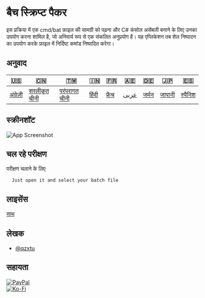 # बैच स्क्रिप्ट पैकर

इस प्रक्रिया में एक cmd/bat फ़ाइल की सामग्री को पढ़ना और C# कंसोल असेंबली बनाने के लिए उनका उपयोग करना शामिल है, जो अनिवार्य रूप से एक संकलित अनुप्रयोग है। यह एप्लिकेशन तब शेल निष्पादन का उपयोग करके फ़ाइल में निर्दिष्ट कमांड निष्पादित करेगा।

## अनुवाद

| 🇺🇸                   | 🇨🇳                            | 🇹🇼                             | 🇮🇳                  | 🇫🇷                   | 🇦🇪                 | 🇩🇪                  | 🇯🇵                   | 🇪🇸                    |
| ---------------------- | ------------------------------- | -------------------------------- | --------------------- | ---------------------- | -------------------- | --------------------- | ---------------------- | ----------------------- |
| [अंग्रेज़ी](README.md) | [सरलीकृत चीनी](README.zh-CN.md) | [परंपरागत चीनी](README.zh-TW.md) | [हिंदी](README.hi.md) | [फ्रेंच](README.fr.md) | [عربى](README.ar.md) | [जर्मन](README.de.md) | [जापानी](README.ja.md) | [स्पैनिश](README.es.md) |

## स्क्रीनशॉट

![App Screenshot](https://cdn.discordapp.com/attachments/1008195045960204349/1097791896170020915/New_Website_Blue_Mockup_Instagram_-_Laptop.png)

## चल रहे परीक्षण

परीक्षण चलाने के लिए

```text
  Just open it and select your batch file
```

## लाइसेंस

[साथ](https://choosealicense.com/licenses/mit/)

## लेखक

-   [@qzxtu](https://www.github.com/qzxtu)

## सहायता

[![PayPal](https://img.shields.io/badge/PayPal-00457C?style=for-the-badge&logo=paypal&logoColor=white)](https://paypal.me/nova355killer)  
[![Ko-Fi](https://img.shields.io/badge/kofi-00457C?style=for-the-badge&logo=ko-fi&logoColor=white)](https://ko-fi.com/nova355)
